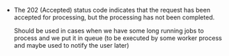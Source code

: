 * The 202 (Accepted) status code indicates that the request has been accepted
  for processing, but the processing has not been completed. 

  Should be used in cases when we have some long running jobs to process and we
  put it in queue (to be executed by some worker process and maybe used to notify
  the user later)
